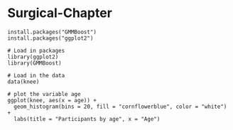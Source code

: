 # Surgical-Chapter

```{r global_options, include = FALSE}
install.packages("GMMBoost")
install.packages("ggplot2")
```

```{r global_options, include = FALSE}
# Load in packages
library(ggplot2)
library(GMMBoost)

# Load in the data
data(knee)

# plot the variable age
ggplot(knee, aes(x = age)) +
  geom_histogram(bins = 20, fill = "cornflowerblue", color = "white") + 
  labs(title = "Participants by age", x = "Age")
```
